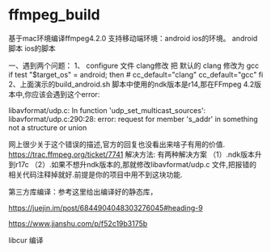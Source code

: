 # ffmpeg_build
基于mac环境编译ffmpeg4.2.0
支持移动端环境：android ios的环境。
android脚本
ios的脚本

一、遇到两个问题：
1、 configure 文件 clang修改
    把 默认的 clang 修改为 gcc
    if test "$target_os" = android; then
       # cc_default="clang"
         cc_default="gcc"
   fi
2、上面演示的build_android.sh 脚本中使用的ndk版本是r14,那在FFmpeg 4.2版本中,你应该会遇到这个error:

  libavformat/udp.c: In function 'udp_set_multicast_sources':
  libavformat/udp.c:290:28: error: request for member 's_addr' in something not a structure or union

  网上很少关于这个错误的描述,官方的回复也没看出来啥子有用的价值.
  https://trac.ffmpeg.org/ticket/7741
  解决方法:
  有两种解决方案
    （1）.ndk版本升到r17c
    （2）.如果不想升ndk版本的,那就修改libavformat/udp.c 文件,把报错的相关代码注释掉就好.前提是你的项目中用不到这块功能.


第三方库编译：参考这里给出编译好的静态库，


https://juejin.im/post/6844904048303276045#heading-9  

https://www.jianshu.com/p/f52c19b3175b



libcur 编译
